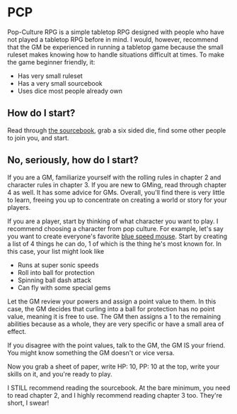 # PCP
Pop-Culture RPG is a simple tabletop RPG designed with people who have not played a tabletop RPG before in mind. I would, however, recommend that the GM be experienced in running a tabletop game because the small ruleset makes knowing how to handle situations difficult at times. To make the game beginner friendly, it:

* Has very small ruleset
* Has a very small sourcebook
* Uses dice most people already own

## How do  I start?

Read through [the sourcebook](https://github.com/ephreal/Pop-CultureRPG/blob/master/pop%20culture%20protagonists.pdf), grab a six sided die, find some other people to join you, and start.

## No, seriously, how do I start?
If you are a GM, familiarize yourself with the rolling rules in chapter 2 and character rules in chapter 3. If you are new to GMing, read through chapter 4 as well. It has some advice for GMs. Overall, you'll find there is very little to learn, freeing you up to concentrate on creating a world or story for your players.

If you are a player, start by thinking of what character you want to play. I recommend choosing a character from pop culture. For example, let's say you want to create everyone's favorite [blue speed mouse](https://youtu.be/4TiCF4hMBC8?t=120). Start by creating a list of 4 things he can do, 1 of which is the thing he's most known for. In this case, your list might look like

* Runs at super sonic speeds
* Roll into ball for protection
* Spinning ball dash attack
* Can fly with some special gems

Let the GM review your powers and assign a point value to them. In this case, the GM decides that curling into a ball for protection has no point value, meaning it is free to use. The GM then assigns a 1 to the remaining abilities because as a whole, they are very specific or have a small area of effect.

If you disagree with the point values, talk to the GM, the GM IS your friend. You might know something the GM doesn't or vice versa.

Now you grab a sheet of paper, write HP: 10, PP: 10 at the top, write your skills on it, and you're ready to play.

I STILL recommend reading the sourcebook. At the bare minimum, you need to read chapter 2, and I highly recommend reading chapter 3 too. They're short, I swear!
